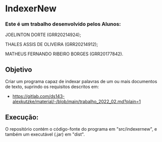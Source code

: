 # IndexerNew

### Este é um trabalho desenvolvido pelos Alunos: 

JOELINTON DORTE (GRR20214924); 

THALES ASSIS DE OLIVEIRA (GRR20214912); 

MATHEUS FERNANDO RIBEIRO BORGES (GRR20177842).

## Objetivo

Criar um programa capaz de indexar palavras de um ou mais documentos de texto, suprindo os requisitos descritos em: 
* https://gitlab.com/ds143-alexkutzke/material/-/blob/main/trabalho_2022_02.md?plain=1

## Execução:

O repositório contém o código-fonte do programa em "src/indexernew", e também um executável (.jar) em "dist".
